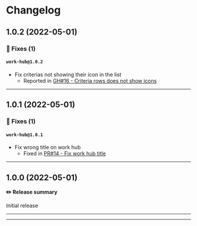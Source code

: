 # Changelog

## 1.0.2 (2022-05-01)

### 🐛 Fixes (1)

#### `work-hub@1.0.2`

- Fix criterias not showing their icon in the list
  - Reported in [GH#16 - Criteria rows does not show icons](https://github.com/joachimdalen/azdevops-acceptance-criterias/issues/16)

---

## 1.0.1 (2022-05-01)

### 🐛 Fixes (1)

#### `work-hub@1.0.1`

- Fix wrong title on work hub
  - Fixed in [PR#14 - Fix work hub title](https://github.com/joachimdalen/azdevops-acceptance-criterias/pull/14)

---

## 1.0.0 (2022-05-01)

**✏️ Release summary**

Initial release

---

---
